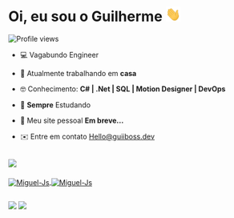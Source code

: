 <h1>Oi, eu sou o Guilherme <img src="https://raw.githubusercontent.com/MiguelMachado-dev/MiguelMachado-dev/master/hi.gif" width="30"></h1>
<img src="https://komarev.com/ghpvc/?username=GuiiBoss&color=blueviolet" alt="Profile views" /> 

- 💻  Vagabundo Engineer

- 🔭  Atualmente trabalhando em **casa**

- 🤓  Conhecimento: **C# | .Net | SQL | Motion Designer | DevOps**

- 🌱  **Sempre** Estudando 

- 🚀  Meu site pessoal  **Em breve...**

- ✉️  Entre em contato Hello@guiiboss.dev


<br>

<div>
  <a href="https://github.com/GuiiBoss">
  <img height="180em" src="https://github-readme-stats.vercel.app/api?username=GuiiBoss&show_icons=true&theme=nightowl&count_private=true"/>
</div>
<div style="display: inline_block"><br>
  <img align="center" alt="Miguel-Js" height="35" width="45" src="https://cdn.jsdelivr.net/gh/devicons/devicon/icons/csharp/csharp-original.svg">
    <img align="center" alt="Miguel-Js" height="35" width="42" src="https://upload.wikimedia.org/wikipedia/commons/thumb/f/fc/Valorant_logo_-_pink_color_version.svg/1280px-Valorant_logo_-_pink_color_version.svg.png](https://hermes.dio.me/articles/cover/496931d9-69d6-4956-bb0a-032dd5792ade.png)">
</div>
  
  ##
<div> 
 	<a href="https://www.twitch.tv/guii_boss" target="_blank"><img src="https://img.shields.io/badge/Twitch-9146FF?style=for-the-badge&logo=twitch&logoColor=white" target="_blank"></a>
  <a href = "mailto:Guii@miguelmachado.dev"><img src="https://img.shields.io/badge/-Gmail-%23333?style=for-the-badge&logo=gmail&logoColor=white" target="_blank"></a>
</div>

